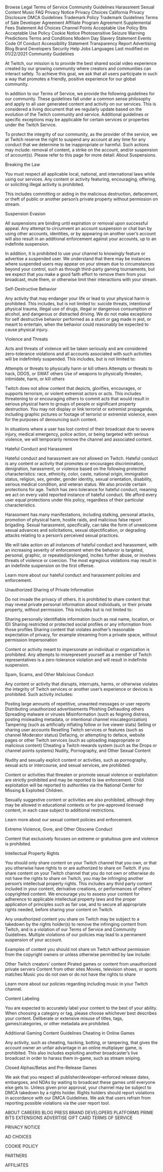 Browse
Legal
Terms of Service
Community Guidelines
Harassment
Sexual Content
Music
FAQ
Privacy Notice
Privacy Choices
California Privacy Disclosure
DMCA Guidelines
Trademark Policy
Trademark Guidelines
Terms of Sale
Developer Agreement
Affiliate Program Agreement
Supplemental Fees Statement
Ad Choices
Channel Points Acceptable Use Policy
Bits Acceptable Use Policy
Cookie Notice
Photosensitive Seizure Warning
Predictions Terms and Conditions
Modern Day Slavery Statement
Events Code Of Conduct
Accessibility Statement
Transparency Report
Advertising
Blog
Brand
Developers
Security
Help
Jobs
Languages
Last modified on 01/22/2021
Community Guidelines

At Twitch, our mission is to provide the best shared social video experience created by our growing community where creators and communities can interact safely. To achieve this goal, we ask that all users participate in such a way that promotes a friendly, positive experience for our global community.

In addition to our Terms of Service, we provide the following guidelines for our community. These guidelines fall under a common sense philosophy and apply to all user generated content and activity on our services. This is considered a living document that we regularly update based on the evolution of the Twitch community and service. Additional guidelines or specific exceptions may be applicable for certain services or properties under the Twitch Service.

To protect the integrity of our community, as the provider of the service, we at Twitch reserve the right to suspend any account at any time for any conduct that we determine to be inappropriate or harmful. Such actions may include: removal of content, a strike on the account, and/or suspension of account(s). Please refer to this page for more detail: About Suspensions.

Breaking the Law

You must respect all applicable local, national, and international laws while using our services. Any content or activity featuring, encouraging, offering, or soliciting illegal activity is prohibited.

This includes committing or aiding in the malicious destruction, defacement, or theft of public or another person’s private property without permission on stream.

Suspension Evasion

All suspensions are binding until expiration or removal upon successful appeal. Any attempt to circumvent an account suspension or chat ban by using other accounts, identities, or by appearing on another user’s account will also result in an additional enforcement against your accounts, up to an indefinite suspension. 

In addition, it is prohibited to use your channel to knowingly feature or advertise a suspended user. We understand that there may be instances where suspended users may appear on your stream due to circumstances beyond your control, such as through third-party gaming tournaments, but we expect that you make a good faith effort to remove them from your broadcast, mute them, or otherwise limit their interactions with your stream.

Self-Destructive Behavior

Any activity that may endanger your life or lead to your physical harm is prohibited. This includes, but is not limited to: suicide threats, intentional physical trauma, illegal use of drugs, illegal or dangerous consumption of alcohol, and dangerous or distracted driving. We do not make exceptions for self destructive behavior performed as a stunt or gag made in jest, or meant to entertain, when the behavior could reasonably be expected to cause physical injury.

Violence and Threats

Acts and threats of violence will be taken seriously and are considered zero-tolerance violations and all accounts associated with such activities will be indefinitely suspended. This includes, but is not limited to:

Attempts or threats to physically harm or kill others
Attempts or threats to hack, DDOS, or SWAT others
Use of weapons to physically threaten, intimidate, harm, or kill others

Twitch does not allow content that depicts, glorifies, encourages, or supports terrorism, or violent extremist actors or acts. This includes threatening to or encouraging others to commit acts that would result in serious physical harm to groups of people or significant property destruction. You may not display or link terrorist or extremist propaganda, including graphic pictures or footage of terrorist or extremist violence, even for the purposes of denouncing such content.

In situations where a user has lost control of their broadcast due to severe injury, medical emergency, police action, or being targeted with serious violence, we will temporarily remove the channel and associated content.

Hateful Conduct and Harassment

Hateful conduct and harassment are not allowed on Twitch. Hateful conduct is any content or activity that promotes or encourages discrimination, denigration, harassment, or violence based on the following protected characteristics: race, ethnicity, color, caste, national origin, immigration status, religion, sex, gender, gender identity, sexual orientation, disability, serious medical condition, and veteran status. We also provide certain protections for age. Twitch has zero tolerance for hateful conduct, meaning we act on every valid reported instance of hateful conduct. We afford every user equal protections under this policy, regardless of their particular characteristics.

Harassment has many manifestations, including stalking, personal attacks, promotion of physical harm, hostile raids, and malicious false report brigading. Sexual harassment, specifically, can take the form of unwelcome sexual advances and solicitations, sexual objectification, or degrading attacks relating to a person’s perceived sexual practices.

We will take action on all instances of hateful conduct and harassment, with an increasing severity of enforcement when the behavior is targeted, personal, graphic, or repeated/prolonged, incites further abuse, or involves threats of violence or coercion. The most egregious violations may result in an indefinite suspension on the first offense. 

Learn more about our hateful conduct and harassment policies and enforcement.

Unauthorized Sharing of Private Information

Do not invade the privacy of others. It is prohibited to share content that may reveal private personal information about individuals, or their private property, without permission. This includes but is not limited to:

Sharing personally identifiable information (such as real name, location, or ID)
Sharing restricted or protected social profiles or any information from those profiles
Sharing content that violates another’s reasonable expectation of privacy, for example streaming from a private space, without permission
Impersonation

Content or activity meant to impersonate an individual or organization is prohibited. Any attempts to misrepresent yourself as a member of Twitch representatives is a zero-tolerance violation and will result in indefinite suspension.

Spam, Scams, and Other Malicious Conduct

Any content or activity that disrupts, interrupts, harms, or otherwise violates the integrity of Twitch services or another user’s experience or devices is prohibited. Such activity includes:

Posting large amounts of repetitive, unwanted messages or user reports
Distributing unauthorized advertisements
Phishing
Defrauding others
Spreading malware or viruses
Misinformation (such as feigning distress, posting misleading metadata, or intentional channel miscategorization)
Tampering (such as artificially inflating follow or live viewer stats)
Selling or sharing user accounts
Reselling Twitch services or features (such as channel Moderator status)
Defacing, or attempting to deface, website pages or other Twitch services (such as uploading inappropriate or malicious content)
Cheating a Twitch rewards system (such as the Drops or channel points systems)
Nudity, Pornography, and Other Sexual Content

Nudity and sexually explicit content or activities, such as pornography, sexual acts or intercourse, and sexual services, are prohibited.

Content or activities that threaten or promote sexual violence or exploitation are strictly prohibited and may be reported to law enforcement. Child exploitation will be reported to authorities via the National Center for Missing & Exploited Children.

Sexually suggestive content or activities are also prohibited, although they may be allowed in educational contexts or for pre-approved licensed content, in each case subject to additional restrictions.

Learn more about our sexual content policies and enforcement.

Extreme Violence, Gore, and Other Obscene Conduct

Content that exclusively focuses on extreme or gratuitous gore and violence is prohibited.

Intellectual Property Rights

You should only share content on your Twitch channel that you own, or that you otherwise have rights to or are authorized to share on Twitch. If you share content on your Twitch channel that you do not own or otherwise do not have the rights to share on Twitch, you may be infringing another person’s intellectual property rights. This includes any third party content included in your content, derivative creations, or performances of others’ copyrighted content. We encourage you to assess your content for adherence to applicable intellectual property laws and the proper application of principles such as fair use, and to secure all appropriate rights needed, before sharing your content on Twitch.

Any unauthorized content you share on Twitch may be subject to a takedown by the rights holder(s) to remove the infringing content from Twitch, and is a violation of our Terms of Service and Community Guidelines. Multiple violations of our policies may lead to a permanent suspension of your account.

Examples of content you should not share on Twitch without permission from the copyright owners or unless otherwise permitted by law include:

Other Twitch creators’ content
Pirated games or content from unauthorized private servers
Content from other sites
Movies, television shows, or sports matches
Music you do not own or do not have the rights to share

Learn more about our policies regarding including music in your Twitch channel.

Content Labeling

You are expected to accurately label your content to the best of your ability. When choosing a category or tag, please choose whichever best describes your content. Deliberate or extensive misuse of titles, tags, games/categories, or other metadata are prohibited.

Additional Gaming Content Guidelines
Cheating in Online Games

Any activity, such as cheating, hacking, botting, or tampering, that gives the account owner an unfair advantage in an online multiplayer game, is prohibited. This also includes exploiting another broadcaster’s live broadcast in order to harass them in-game, such as stream sniping.

Closed Alphas/Betas and Pre-Release Games

We ask that you respect all publisher/developer-enforced release dates, embargoes, and NDAs by waiting to broadcast these games until everyone else gets to. Unless given prior approval, your channel may be subject to DMCA takedown by a rights holder. Rights holders should report violations in accordance with our DMCA Guidelines. We ask that users refrain from reporting possible violations via the user report tool.

ABOUT
CAREERS
BLOG
PRESS
BRAND
DEVELOPERS
PLATFORMS
PRIME
BITS
EXTENSIONS
ADVERTISE
GIFT CARD
TERMS OF SERVICE
 
PRIVACY NOTICE
 
AD CHOICES
 
COOKIE POLICY
 
PARTNERS
 
AFFILIATES